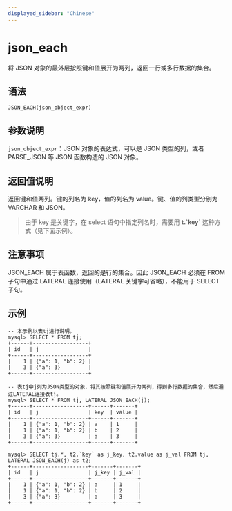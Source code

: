 ```yaml
---
displayed_sidebar: "Chinese"
---
```


# json_each



将 JSON 对象的最外层按照键和值展开为两列，返回一行或多行数据的集合。

## 语法

```Plain Text
JSON_EACH(json_object_expr)
```

## 参数说明

`json_object_expr`：JSON 对象的表达式，可以是 JSON 类型的列，或者 PARSE_JSON 等 JSON 函数构造的 JSON 对象。

## 返回值说明

返回键和值两列。键的列名为 key，值的列名为 value。键、值的列类型分别为 VARCHAR 和 JSON。
> 由于 key 是关键字，在 select 语句中指定列名时，需要用 **t.\`key\`** 这种方式（见下面示例）。

## 注意事项

JSON_EACH 属于表函数，返回的是行的集合。因此 JSON_EACH 必须在 FROM 子句中通过 LATERAL 连接使用（LATERAL 关键字可省略），不能用于 SELECT 子句。

## 示例

```Plain Text
-- 本示例以表tj进行说明。
mysql> SELECT * FROM tj;
+------+------------------+
| id   | j                |
+------+------------------+
|    1 | {"a": 1, "b": 2} |
|    3 | {"a": 3}         |
+------+------------------+

-- 表tj中j列为JSON类型的对象，将其按照键和值展开为两列，得到多行数据的集合，然后通过LATERAL连接表tj。
mysql> SELECT * FROM tj, LATERAL JSON_EACH(j);
+------+------------------+------+-------+
| id   | j                | key  | value |
+------+------------------+------+-------+
|    1 | {"a": 1, "b": 2} | a    | 1     |
|    1 | {"a": 1, "b": 2} | b    | 2     |
|    3 | {"a": 3}         | a    | 3     |
+------+------------------+------+-------+

mysql> SELECT tj.*, t2.`key` as j_key, t2.value as j_val FROM tj, LATERAL JSON_EACH(j) as t2;
+------+------------------+-------+-------+
| id   | j                | j_key | j_val |
+------+------------------+-------+-------+
|    1 | {"a": 1, "b": 2} | a     | 1     |
|    1 | {"a": 1, "b": 2} | b     | 2     |
|    3 | {"a": 3}         | a     | 3     |
+------+------------------+-------+-------+
```
